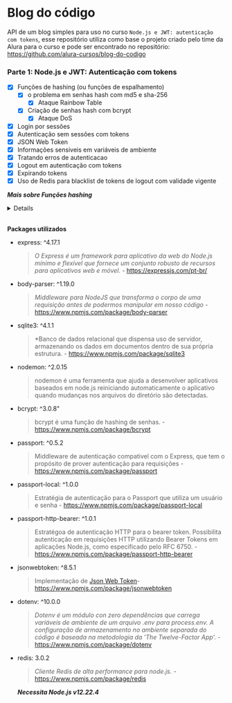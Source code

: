 # Blog do código

API de um blog simples para uso no curso `Node.js e JWT: autenticação com tokens`,
esse repositório utiliza como base o projeto criado pelo time da Alura para o curso 
e pode ser encontrado no repositório: https://github.com/alura-cursos/blog-do-codigo

### Parte 1: Node.js e JWT: Autenticação com tokens
- [x] Funções de hashing (ou funções de espalhamento)
  - [x] o problema em senhas hash com md5 e sha-256
    - [x] Ataque Rainbow Table
  - [x] Criação de senhas hash com bcrypt
    - [x] Ataque DoS
- [x] Login por sessões
- [x] Autenticação sem sessões com tokens
- [x] JSON Web Token
- [x] Informações sensiveis em variáveis de ambiente
- [x] Tratando erros de autenticacao
- [x] Logout em autenticação com tokens
- [x] Expirando tokens
- [x] Uso de Redis para blacklist de tokens de logout com validade vigente

***Mais sobre Funções hashing***
<details>
  <p>
    Existe diversas opções de funções de hashing, vamos ver por exemplo o MD5 e SHA-256, porém essas duas funções possuem um problema por serem muito rápidas, um atacante(hacker) tem a possibilidade de gerar ~50milhões de hashes/s com essas funções de hash, então ele pode fazer uma tabela com senhas e o valor hash da senha, ele irá pegar uma lista de senhas mais comuns liberadas todo ano pela internet e para cada uma dessas senhas ele faz uma permutação nos caracteres, e com isso consegue expandir a lista com outras possíveis senhas e gerar uma tabela com maiores possibilidades de desvendar a senha de usuários de uma base de dados, daí pegando uma base de dados de usuários furtada que tem as senhas hash salvas, ele poderá através de comparação de hashs, descobrir qual a senha gerou a senha hash. Além desse método o atacante pode utilizar uma estrutura de dados avançada chamada 'rainbow table', onde é possível guardas as mesmas informações da senha e da senha hash gerada ocupando menos espaço, esse é um tipo de ataque muito comum que podem fazer nossas senhas serem expostas e é conhecido como 'Rainbow Table Attack'. 
  </p>
  <p>
    Para previnir esse tipo de ataque fazemos uma modicação na função hash para receber 'string pseudo-aleatória de uso único' ou SALT, assim essa função de hash modificada vai receber a senha e o SALT e vai combinar os dois na geração da senha hash. Com isso o atacante teria que fazer para cada possível SALT uma tabela, o que torna inviável o rainbow table attack, porém isso ainda não torna impossível a descoberta da senha caso o atacante tenha acesso ao banco de dados, ainda é possível, apesar de muito lento, utilizar o método anterior para gerar possíveis senhas para aplicar o hash.
  </p>
  <p>
    A Solução desse problema é utilizar uma outra função de hash, mais específica para esse caso que irá que além de receber a senha, irá receber um valor de custo que determina o quão lento a função irá demorar para executar, assim é possível controlar a velocidade de execução do algoritmo com base no poder computacional da época, pois quanto mais o custo, mais essa função irá demorar para executar e conforme o tempo passa e o poder de processamento evolui, será necessário apenas aumentar o valor do custo que a aplicação se manterá segura. No projeto vamos utilizar uma função de hash (BCRYPT.HASH) em que o SALT é gerado automáticamente, nos livrando dessa preocupação.
  </p>
</details>


<br />

**Packages utilizados**

- express: ^4.17.1
  > *O Express é um framework para aplicativo da web do Node.js mínimo e flexível que fornece um conjunto robusto de recursos para aplicativos web e móvel.* - https://expressjs.com/pt-br/
- body-parser: ^1.19.0
  > *Middleware para NodeJS que transforma o corpo de uma requisição antes de podermos manipular em nosso código* - https://www.npmjs.com/package/body-parser
- sqlite3: ^4.1.1
  > *Banco de dados relacional que dispensa uso de servidor, armazenando os dados em documentos dentro de sua própria estrutura. - https://www.npmjs.com/package/sqlite3
- nodemon: ^2.0.15
  > nodemon é uma ferramenta que ajuda a desenvolver aplicativos baseados em node.js reiniciando automaticamente o aplicativo quando mudanças nos arquivos do diretório são detectadas.
- bcrypt: ^3.0.8"
  > bcrypt é uma função de hashing de senhas. - https://www.npmjs.com/package/bcrypt
- passport: ^0.5.2
  > Middleware de autenticação compativel com o Express, que tem o propósito de prover autenticação para requisições - https://www.npmjs.com/package/passport
- passport-local: ^1.0.0
  > Estratégia de autenticação para o Passport que utiliza um usuário e senha - https://www.npmjs.com/package/passport-local
- passport-http-bearer: ^1.0.1
  > Estratégoa de autenticação HTTP para o bearer token. Possibilita autenticação em requisições HTTP utilizando Bearer Tokens em aplicações Node.js, como especificado pelo RFC 6750. - https://www.npmjs.com/package/passport-http-bearer
- jsonwebtoken: ^8.5.1
  > Implementação de [Json Web Token](https://datatracker.ietf.org/doc/html/rfc7519)- https://www.npmjs.com/package/jsonwebtoken
- dotenv: ^10.0.0
  > *Dotenv é um módulo con zero dependências que carrega variáveis de ambiente de um arquivo .env para process.env. A configuração de armazenamento no ambiente separada do código é baseada na metodologia da 'The Twelve-Factor App'.* - https://www.npmjs.com/package/dotenv
- redis: 3.0.2
  > *Cliente Redis de alta performance para node.js.* - https://www.npmjs.com/package/redis


  ***Necessita Node.js v12.22.4***